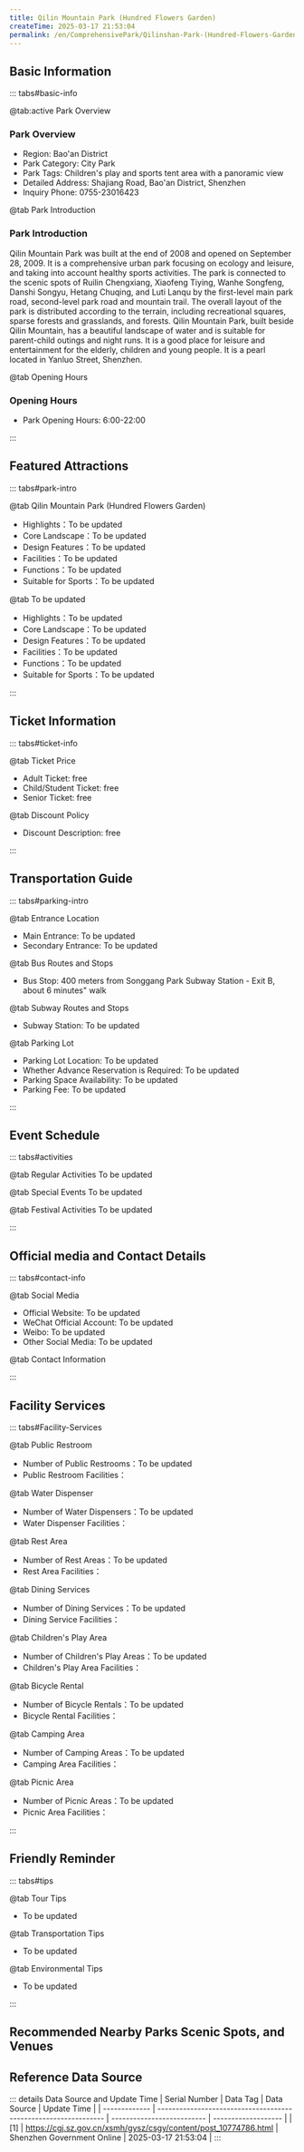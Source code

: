 ```yaml
---
title: Qilin Mountain Park (Hundred Flowers Garden)
createTime: 2025-03-17 21:53:04
permalink: /en/ComprehensivePark/Qilinshan-Park-(Hundred-Flowers-Garden)/
---
```



<script setup>
import ImageSwiper from '/.vuepress/theme/components/ImageSwiper.vue'
// 轮播图数据
const swiperItems = [
    {
                link: 'https://cgj.sz.gov.cn/img/4/4005/4005763/10774786.jpg',
                title: 'Qilin Mountain Park (Hundred Flowers Garden)',
                description: '',
                author: 'Shenzhen Government Online',
                date: '2025/03/17'
                },
  {
                link: 'https://cgj.sz.gov.cn/img/4/4005/4005763/10774786.jpg',
                title: 'Qilin Mountain Park (Hundred Flowers Garden)',
                description: '',
                author: 'Shenzhen Government Online',
                date: '2025/03/17'
                }
]
// 配置项
const swiperConfig = {
  height: 500,
  showInfo: true
}
</script>
<!-- 轮播图组件 -->
<ImageSwiper :items="swiperItems" :config="swiperConfig" />



## Basic Information

::: tabs#basic-info

@tab:active Park Overview
### Park Overview
- Region: Bao'an District
- Park Category: City Park
- Park Tags: Children's play and sports tent area with a panoramic view
- Detailed Address: Shajiang Road, Bao'an District, Shenzhen
- Inquiry Phone: 0755-23016423

@tab Park Introduction
### Park Introduction
 Qilin Mountain Park was built at the end of 2008 and opened on September 28, 2009. It is a comprehensive urban park focusing on ecology and leisure, and taking into account healthy sports activities. The park is connected to the scenic spots of Ruilin Chengxiang, Xiaofeng Tiying, Wanhe Songfeng, Danshi Songyu, Hetang Chuqing, and Luti Lanqu by the first-level main park road, second-level park road and mountain trail. The overall layout of the park is distributed according to the terrain, including recreational squares, sparse forests and grasslands, and forests. Qilin Mountain Park, built beside Qilin Mountain, has a beautiful landscape of water and is suitable for parent-child outings and night runs. It is a good place for leisure and entertainment for the elderly, children and young people. It is a pearl located in Yanluo Street, Shenzhen.

@tab Opening Hours
### Opening Hours
- Park Opening Hours: 6:00-22:00

:::

## Featured Attractions

::: tabs#park-intro

@tab Qilin Mountain Park (Hundred Flowers Garden)
<ImageCard
image="https://cgj.sz.gov.cn/images/index20230710_1.png"
    title="Qilin Mountain Park (Hundred Flowers Garden)"
    description=""
    date=""
    author="Shenzhen Government Online"
/>


- Highlights：To be updated
- Core Landscape：To be updated
- Design Features：To be updated
- Facilities：To be updated
- Functions：To be updated
- Suitable for Sports：To be updated

@tab To be updated
<ImageCard
image="https://cgj.sz.gov.cn/images/index20230710_1.png"
    title="Qilin Mountain Park (Hundred Flowers Garden)"
    description=""
    date=""
    author="Shenzhen Government Online"
/>


- Highlights：To be updated
- Core Landscape：To be updated
- Design Features：To be updated
- Facilities：To be updated
- Functions：To be updated
- Suitable for Sports：To be updated

:::

## Ticket Information

::: tabs#ticket-info

@tab Ticket Price
- Adult Ticket: free
- Child/Student Ticket: free
- Senior Ticket: free

@tab Discount Policy
- Discount Description: free

:::

## Transportation Guide

::: tabs#parking-intro

@tab Entrance Location
- Main Entrance: To be updated
- Secondary Entrance: To be updated

@tab Bus Routes and Stops
- Bus Stop: 400 meters from Songgang Park Subway Station - Exit B, about 6 minutes" walk

@tab Subway Routes and Stops
- Subway Station: To be updated

@tab Parking Lot
- Parking Lot Location: To be updated
- Whether Advance Reservation is Required: To be updated
- Parking Space Availability: To be updated
- Parking Fee: To be updated

:::

## Event Schedule

::: tabs#activities

@tab Regular Activities
To be updated

@tab Special Events
To be updated

@tab Festival Activities
To be updated

:::

## Official media and Contact Details

::: tabs#contact-info

@tab Social Media
- Official Website: To be updated
- WeChat Official Account: To be updated
- Weibo: To be updated
- Other Social Media: To be updated

@tab Contact Information

:::

## Facility Services

::: tabs#Facility-Services

@tab Public Restroom
- Number of Public Restrooms：To be updated
- Public Restroom Facilities：

@tab Water Dispenser
- Number of Water Dispensers：To be updated
- Water Dispenser Facilities：

@tab Rest Area
- Number of Rest Areas：To be updated
- Rest Area Facilities：

@tab Dining Services
- Number of Dining Services：To be updated
- Dining Service Facilities：

@tab Children's Play Area
- Number of Children's Play Areas：To be updated
- Children's Play Area Facilities：

@tab Bicycle Rental
- Number of Bicycle Rentals：To be updated
- Bicycle Rental Facilities：

@tab Camping Area
- Number of Camping Areas：To be updated
- Camping Area Facilities：

@tab Picnic Area
- Number of Picnic Areas：To be updated
- Picnic Area Facilities：

:::

## Friendly Reminder

::: tabs#tips

@tab Tour Tips
- To be updated

@tab Transportation Tips
- To be updated

@tab Environmental Tips
- To be updated

:::

## Recommended Nearby Parks Scenic Spots, and Venues

<CardGrid>
  <ImageCard
        image="https://cgj.sz.gov.cn/img/4/4005/4005764/10774790.jpg"
        title="Green Lake Park (Loucun Water)"
        description="Cuihu Park is located in Cuihu Community, Guangming Street, Guangming New District, Shenzhen. It was built in 1992. The park covers an area of 5.1 hectares, wit"
        href="/en/ComprehensivePark/Cuihu-Park-(Loucun-Water)/"
        author="Shenzhen Government Online"
        date="2025/01/02"
      />
      <ImageCard
        image="https://cgj.sz.gov.cn/img/4/4005/4005764/10774790.jpg"
        title="Green Lake Park (Loucun Water)"
        description="Cuihu Park is located in Cuihu Community, Guangming Street, Guangming New District, Shenzhen. It was built in 1992. The park covers an area of 5.1 hectares, wit"
        href="/en/ComprehensivePark/Cuihu-Park-(Loucun-Water)/"
        author="Shenzhen Government Online"
        date="2025/01/02"
      />
    </CardGrid>


## Reference Data Source

::: details Data Source and Update Time
| Serial Number | Data Tag                                                        | Data Source                | Update Time         |
| ------------- | --------------------------------------------------------------- | -------------------------- | ------------------- |
| [1]           | https://cgj.sz.gov.cn/xsmh/gysz/csgy/content/post_10774786.html | Shenzhen Government Online | 2025-03-17 21:53:04 |
:::

